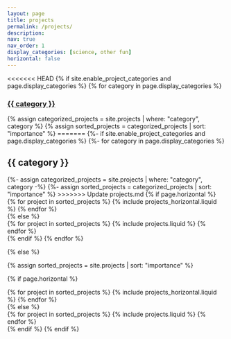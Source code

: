 ```yaml
---
layout: page
title: projects
permalink: /projects/
description:
nav: true
nav_order: 1
display_categories: [science, other fun]
horizontal: false
---
```


<!-- pages/projects.md -->
<div class="projects">
<<<<<<< HEAD
{% if site.enable_project_categories and page.display_categories %}
  <!-- Display categorized projects; NOTE: changed upstream h2 to h3  -->
  {% for category in page.display_categories %}
  <a id="{{ category }}" href=".#{{ category }}">
    <h3 class="category">{{ category }}</h3> 
  </a>
  {% assign categorized_projects = site.projects | where: "category", category %}
  {% assign sorted_projects = categorized_projects | sort: "importance" %}
=======
{%- if site.enable_project_categories and page.display_categories %}
  <!-- Display categorized projects -->
  {%- for category in page.display_categories %}
  <h2 class="category">{{ category }}</h2>
  {%- assign categorized_projects = site.projects | where: "category", category -%}
  {%- assign sorted_projects = categorized_projects | sort: "importance" %}
>>>>>>> Update projects.md
  <!-- Generate cards for each project -->
  {% if page.horizontal %}
  <div class="container">
    <div class="row row-cols-1 row-cols-md-2">
    {% for project in sorted_projects %}
      {% include projects_horizontal.liquid %}
    {% endfor %}
    </div>
  </div>
  {% else %}
  <div class="row row-cols-1 row-cols-md-3">
    {% for project in sorted_projects %}
      {% include projects.liquid %}
    {% endfor %}
  </div>
  {% endif %}
  {% endfor %}

{% else %}

<!-- Display projects without categories -->

{% assign sorted_projects = site.projects | sort: "importance" %}

  <!-- Generate cards for each project -->

{% if page.horizontal %}

  <div class="container">
    <div class="row row-cols-1 row-cols-md-2">
    {% for project in sorted_projects %}
      {% include projects_horizontal.liquid %}
    {% endfor %}
    </div>
  </div>
  {% else %}
  <div class="row row-cols-1 row-cols-md-3">
    {% for project in sorted_projects %}
      {% include projects.liquid %}
    {% endfor %}
  </div>
  {% endif %}
{% endif %}
</div>
